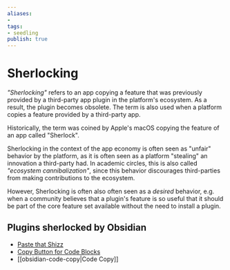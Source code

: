 ```yaml
---
aliases: 
- 
tags:
- seedling
publish: true
---
```


# Sherlocking

*"Sherlocking"* refers to an app copying a feature that was previously provided by a third-party app plugin in the platform's ecosystem. As a result, the plugin becomes obsolete. The term is also used when a platform copies a feature provided by a third-party app.

Historically, the term was coined by Apple's macOS copying the feature of an app called "Sherlock". 

Sherlocking in the context of the app economy is often seen as "unfair" behavior by the platform, as it is often seen as a platform "stealing" an innovation a third-party had. In academic circles, this is also called *"ecosystem cannibalization"*, since this behavior discourages third-parties from making contributions to the ecosystem.

However, Sherlocking is often also often seen as a *desired* behavior, e.g. when a community believes that a plugin's feature is so useful that it should be part of the core feature set available without the need to install a plugin.

## Plugins sherlocked by Obsidian
- [Paste that Shizz](https://github.com/shabegom/paste-that-shizz)
- [Copy Button for Code Blocks](https://github.com/jdbrice/obsidian-code-block-copy)
- [[obsidian-code-copy|Code Copy]]

